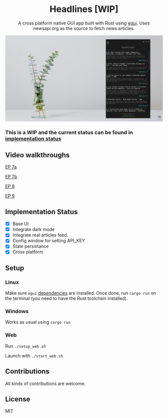 
<div align="center">

<h1>Headlines [WIP]</h1>


A cross platform native GUI app built with Rust using [egui](https://github.com/emilk/egui). Uses newsapi.org as the source to fetch news articles.
</div>


![screenshot](./assets/thumb.png)
### This is a WIP and the current status can be found in [implementation status](#implementation-status)

## Video walkthroughs

[EP 7a](https://youtu.be/NtUkr_z7l84)

[EP 7b](https://www.youtube.com/watch?v=SvFPdgGwzTQ)

[EP 8]()

[EP 9](https://youtu.be/EOIhsRxhV80)

## Implementation Status

- [X] Base UI
- [X] Integrate dark mode
- [X] Integrate real articles feed.
- [X] Config window for setting API_KEY
- [X] State persistance
- [X] Cross platform

## Setup

### Linux

Make sure `egui` [dependencies](https://github.com/emilk/egui#demo) are installed.
Once done, run `cargo run` on the terminal (you need to have the Rust toolchain installed).

### Windows

Works as usual using `cargo run`

### Web

Run `./setup_web.sh`

Launch with `./start_web.sh`

## Contributions

All kinds of contributions are welcome.

## License

MIT
